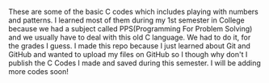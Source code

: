 These are some of the basic C codes which includes playing with numbers and patterns.
I learned most of them during my 1st semester in College because we had a subject called PPS(Programming For Problem Solving) and we usually have to deal with this old C language. We had to do it, for the grades I guess.
I made this repo because I just learned about Git and GitHub and wanted to upload my files on GitHub so I though why don't I publish the C Codes I made and saved during this semester.
I will be adding more codes soon!

